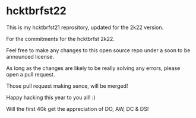 # hcktbrfst22

This is my hcktbrfst21 reprository, updated for the 2k22 version.

For the commitments for the hcktbrfst 2k22.

Feel free to make any changes to this open source repo under a soon to be announced license.

As long as the changes are likely to be really solving any errors, please open a pull request.

Those pull request making sence, will be merged!

Happy hacking this year to you all! :)

Will the first 40k get the appreciation of DO, AW, DC & DS!
